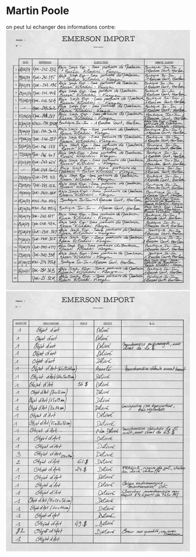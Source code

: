 # Martin Poole

on peut lui echanger des informations contre:
![](images/20221008005102.png)  
![](images/20221008005052.png)  